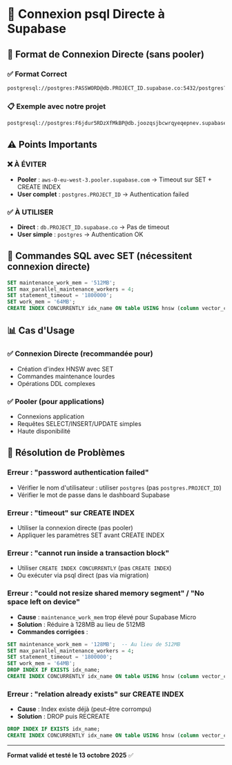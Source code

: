 # 🔗 Connexion psql Directe à Supabase

## 🎯 Format de Connexion Directe (sans pooler)

### ✅ Format Correct
```bash
postgresql://postgres:PASSWORD@db.PROJECT_ID.supabase.co:5432/postgres?sslmode=require
```

### 📋 Exemple avec notre projet
```bash
postgresql://postgres:F6jdur5RDzXfMkBP@db.joozqsjbcwrqyeqepnev.supabase.co:5432/postgres?sslmode=require
```

## ⚠️ Points Importants

### ❌ À ÉVITER
- **Pooler** : `aws-0-eu-west-3.pooler.supabase.com` → Timeout sur SET + CREATE INDEX
- **User complet** : `postgres.PROJECT_ID` → Authentication failed

### ✅ À UTILISER
- **Direct** : `db.PROJECT_ID.supabase.co` → Pas de timeout
- **User simple** : `postgres` → Authentication OK

## 🚀 Commandes SQL avec SET (nécessitent connexion directe)

```sql
SET maintenance_work_mem = '512MB';
SET max_parallel_maintenance_workers = 4;
SET statement_timeout = '1800000';
SET work_mem = '64MB';
CREATE INDEX CONCURRENTLY idx_name ON table USING hnsw (column vector_cosine_ops);
```

## 📊 Cas d'Usage

### ✅ Connexion Directe (recommandée pour)
- Création d'index HNSW avec SET
- Commandes maintenance lourdes
- Opérations DDL complexes

### ✅ Pooler (pour applications)
- Connexions application
- Requêtes SELECT/INSERT/UPDATE simples
- Haute disponibilité

## 🔧 Résolution de Problèmes

### Erreur : "password authentication failed"
- Vérifier le nom d'utilisateur : utiliser `postgres` (pas `postgres.PROJECT_ID`)
- Vérifier le mot de passe dans le dashboard Supabase

### Erreur : "timeout" sur CREATE INDEX
- Utiliser la connexion directe (pas pooler)
- Appliquer les paramètres SET avant CREATE INDEX

### Erreur : "cannot run inside a transaction block"
- Utiliser `CREATE INDEX CONCURRENTLY` (pas `CREATE INDEX`)
- Ou exécuter via psql direct (pas via migration)

### Erreur : "could not resize shared memory segment" / "No space left on device"
- **Cause** : `maintenance_work_mem` trop élevé pour Supabase Micro
- **Solution** : Réduire à 128MB au lieu de 512MB
- **Commandes corrigées** :
```sql
SET maintenance_work_mem = '128MB';  -- Au lieu de 512MB
SET max_parallel_maintenance_workers = 4;
SET statement_timeout = '1800000';
SET work_mem = '64MB';
DROP INDEX IF EXISTS idx_name;
CREATE INDEX CONCURRENTLY idx_name ON table USING hnsw (column vector_cosine_ops) WITH (m = 16, ef_construction = 64);
```

### Erreur : "relation already exists" sur CREATE INDEX
- **Cause** : Index existe déjà (peut-être corrompu)
- **Solution** : DROP puis RECREATE
```sql
DROP INDEX IF EXISTS idx_name;
CREATE INDEX CONCURRENTLY idx_name ON table USING hnsw (column vector_cosine_ops) WITH (m = 16, ef_construction = 64);
```

---

**Format validé et testé le 13 octobre 2025** ✅
